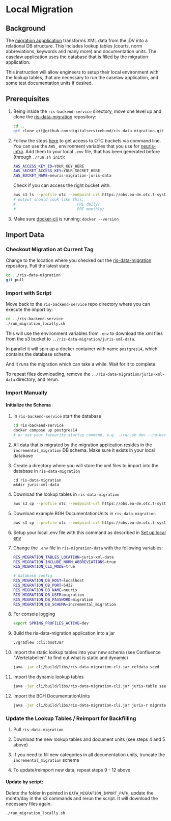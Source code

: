 # Local Migration

## Background

The [migration appplication](https://github.com/digitalservicebund/ris-data-migration) transforms XML data from the jDV into a relational DB structure. This includes lookup tables (courts, norm abbreviations, keywords and many more) and documentation units. The caselaw application uses the database that is filled by the migration application.

This instruction will allow engineers to setup their local environment with the lookup tables, that are necessary to run the caselaw application, and some test documentation units if desired.

## Prerequisites

1. Being inside the `ris-backend-service` directory, move one level up and clone the [ris-data-migration](https://github.com/digitalservicebund/ris-data-migration) repository:

   ```bash
   cd ..
   git clone git@github.com:digitalservicebund/ris-data-migration.git
   ```

2. Follow the steps [here](https://platform-docs.prod.ds4g.net/user-docs/how-to-guides/access-obs-via-aws-sdk/) to get access to OTC buckets via command line. You can use the `AWS_` environment variables that you use for [neuris-infra](https://github.com/digitalservicebund/neuris-infra). Add them to your local `.env` file, that has been generated before (through `./run.sh init`):

   ```bash
   AWS_ACCESS_KEY_ID=YOUR_KEY_HERE
   AWS_SECRET_ACCESS_KEY=YOUR_SECRET_HERE
   AWS_BUCKET_NAME=neuris-migration-juris-data
   ```

   Check if you can access the right bucket with:

   ```bash
   aws s3 ls --profile otc --endpoint-url https://obs.eu-de.otc.t-systems.com s3://neuris-migration-juris-data
   # output should look like this:
   #                           PRE daily/
   #                           PRE monthly/
   ```

3. Make sure [docker-cli](https://www.docker.com/) is running: `docker --version`

## Import Data

### Checkout Migration at Current Tag

Change to the location where you checked out the [ris-data-migration](https://github.com/digitalservicebund/ris-data-migration) repository. Pull the latest state

```bash
cd ../ris-data-migration
git pull
```

### Import with Script

Move back to the `ris-backend-service` repo directory where you can execute the import by:

```bash
cd ../ris-backend-service
./run_migration_locally.sh
```

This will use the environment variables from `.env` to download the xml files from the s3 bucket to `../ris-data-migration/juris-xml-data`.

In parallel it will spin up a docker container with name `postgres14`, which contains the database schema.

And it runs the migration which can take a while. Wait for it to complete.

To repeat files downloading, remove the `../ris-data-migration/juris-xml-data` directory, and rerun.

### Import Manually

#### Initialize the Schema

1. In `ris-backend-service` start the database

   ```bash
   cd ris-backend-service
   docker compose up postgres14
   # or use your favourite startup command, e.g. ./run.sh dev --no-backend
   ```

2. All data that is migrated by the migration application resides in the `incremental_migration` DB schema. Make sure it exists in your local database

3. Create a directory where you will store the xml files to import into the database
   in `ris-data-migration`

   ```
   cd ris-data-migration
   mkdir juris-xml-data
   ```

4. Download the lookup tables in `ris-data-migration`

   ```bash
   aws s3 cp --profile otc --endpoint-url https://obs.eu-de.otc.t-systems.com --recursive s3://neuris-migration-juris-data/monthly/2024/10/Tabellen ./juris-xml-data/Tabellen
   ```

5. Download example BGH DocumentationUnits in `ris-data-migration`

   ```bash
   aws s3 cp --profile otc --endpoint-url https://obs.eu-de.otc.t-systems.com --recursive s3://neuris-migration-juris-data/monthly/2024/05/BGH-juris/RSP/2022/ ./juris-xml-data/BGH-juris/RSP/2022/
   ```

6. Setup your local .env file with this command as described
   in [Set up local env](https://github.com/digitalservicebund/ris-data-migration#set-up-local-env)

7. Change the `.env` file in `ris-migration-data` with the following variables:

   ```bash
   RIS_MIGRATION_TABLES_LOCATION=juris-xml-data
   RIS_MIGRATION_INCLUDE_NORM_ABBREVIATIONS=true
   RIS_MIGRATION_CLI_MODE=true

   # database config
   RIS_MIGRATION_DB_HOST=localhost
   RIS_MIGRATION_DB_PORT=5432
   RIS_MIGRATION_DB_NAME=neuris
   RIS_MIGRATION_DB_USER=migration
   RIS_MIGRATION_DB_PASSWORD=migration
   RIS_MIGRATION_DB_SCHEMA=incremental_migration
   ```

8. For console logging

   ```bash
   export SPRING_PROFILES_ACTIVE=dev
   ```

9. Build the ris-data-migration application into a jar

   ```bash
   ./gradlew :cli:bootJar
   ```

10. Import the static lookup tables into your new schema (see Confluence "Wertetabellen" to find out
    what is static and dynamic)

    ```bash
    java -jar cli/build/libs/ris-data-migration-cli.jar refdata seed
    ```

11. Import the dynamic lookup tables

    ```bash
    java -jar cli/build/libs/ris-data-migration-cli.jar juris-table seed
    ```

12. Import the BGH DocumentationUnits

    ```bash
    java -jar cli/build/libs/ris-data-migration-cli.jar juris-r migrate -p juris-xml-data/
    ```

### Update the Lookup Tables / Reimport for Backfilling

1. Pull `ris-data-migration` 

2. Download the new lookup tables and document units (see steps 4 and 5 above)

3. If you need to fill new categories in all documentation units, truncate the `incremental_migration` schema

4. To update/reimport new data, repeat steps 9 - 12 above

#### Update by script:

Delete the folder in pointed in `DATA_MIGRATION_IMPORT_PATH`, update the month/day in the s3 commands and rerun the script. It will download the necessary files again.

```bash
./run_migration_locally.sh
```
